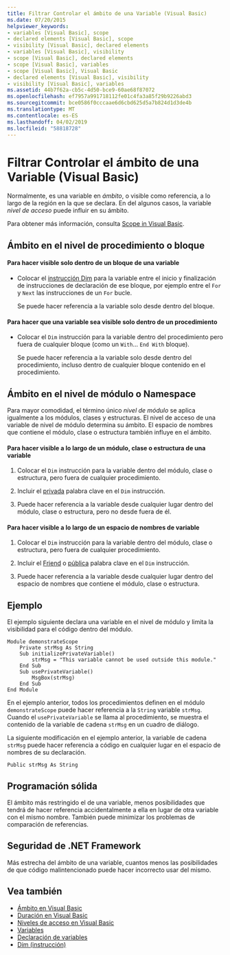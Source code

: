 ```yaml
---
title: Filtrar Controlar el ámbito de una Variable (Visual Basic)
ms.date: 07/20/2015
helpviewer_keywords:
- variables [Visual Basic], scope
- declared elements [Visual Basic], scope
- visibility [Visual Basic], declared elements
- variables [Visual Basic], visibility
- scope [Visual Basic], declared elements
- scope [Visual Basic], variables
- scope [Visual Basic], Visual Basic
- declared elements [Visual Basic], visibility
- visibility [Visual Basic], variables
ms.assetid: 44b7f62a-cb5c-4d50-bce9-60ae68f87072
ms.openlocfilehash: ef7957a991718112fe01c4fa3a85f29b9226abd3
ms.sourcegitcommit: bce0586f0cccaae6d6cbd625d5a7b824d1d3de4b
ms.translationtype: MT
ms.contentlocale: es-ES
ms.lasthandoff: 04/02/2019
ms.locfileid: "58818728"
---
```

# <a name="how-to-control-the-scope-of-a-variable-visual-basic"></a>Filtrar Controlar el ámbito de una Variable (Visual Basic)
Normalmente, es una variable en *ámbito*, o visible como referencia, a lo largo de la región en la que se declara. En del algunos casos, la variable *nivel de acceso* puede influir en su ámbito.  
  
 Para obtener más información, consulta [Scope in Visual Basic](../../../../visual-basic/programming-guide/language-features/declared-elements/scope.md).  
  
## <a name="scope-at-block-or-procedure-level"></a>Ámbito en el nivel de procedimiento o bloque  
  
#### <a name="to-make-a-variable-visible-only-within-a-block"></a>Para hacer visible solo dentro de un bloque de una variable  
  
-   Colocar el [instrucción Dim](../../../../visual-basic/language-reference/statements/dim-statement.md) para la variable entre el inicio y finalización de instrucciones de declaración de ese bloque, por ejemplo entre el `For` y `Next` las instrucciones de un `For` bucle.  
  
     Se puede hacer referencia a la variable solo desde dentro del bloque.  
  
#### <a name="to-make-a-variable-visible-only-within-a-procedure"></a>Para hacer que una variable sea visible solo dentro de un procedimiento  
  
-   Colocar el `Dim` instrucción para la variable dentro del procedimiento pero fuera de cualquier bloque (como un `With`... `End With` bloque).  
  
     Se puede hacer referencia a la variable solo desde dentro del procedimiento, incluso dentro de cualquier bloque contenido en el procedimiento.  
  
## <a name="scope-at-module-or-namespace-level"></a>Ámbito en el nivel de módulo o Namespace  
 Para mayor comodidad, el término único *nivel de módulo* se aplica igualmente a los módulos, clases y estructuras. El nivel de acceso de una variable de nivel de módulo determina su ámbito. El espacio de nombres que contiene el módulo, clase o estructura también influye en el ámbito.  
  
#### <a name="to-make-a-variable-visible-throughout-a-module-class-or-structure"></a>Para hacer visible a lo largo de un módulo, clase o estructura de una variable  
  
1.  Colocar el `Dim` instrucción para la variable dentro del módulo, clase o estructura, pero fuera de cualquier procedimiento.  
  
2.  Incluir el [privada](../../../../visual-basic/language-reference/modifiers/private.md) palabra clave en el `Dim` instrucción.  
  
3.  Puede hacer referencia a la variable desde cualquier lugar dentro del módulo, clase o estructura, pero no desde fuera de él.  
  
#### <a name="to-make-a-variable-visible-throughout-a-namespace"></a>Para hacer visible a lo largo de un espacio de nombres de variable  
  
1.  Colocar el `Dim` instrucción para la variable dentro del módulo, clase o estructura, pero fuera de cualquier procedimiento.  
  
2.  Incluir el [Friend](../../../../visual-basic/language-reference/modifiers/friend.md) o [pública](../../../../visual-basic/language-reference/modifiers/public.md) palabra clave en el `Dim` instrucción.  
  
3.  Puede hacer referencia a la variable desde cualquier lugar dentro del espacio de nombres que contiene el módulo, clase o estructura.  
  
## <a name="example"></a>Ejemplo  
 El ejemplo siguiente declara una variable en el nivel de módulo y limita la visibilidad para el código dentro del módulo.  
  
```  
Module demonstrateScope  
    Private strMsg As String  
    Sub initializePrivateVariable()  
        strMsg = "This variable cannot be used outside this module."  
    End Sub  
    Sub usePrivateVariable()  
        MsgBox(strMsg)  
    End Sub  
End Module  
```  
  
 En el ejemplo anterior, todos los procedimientos definen en el módulo `demonstrateScope` puede hacer referencia a la `String` variable `strMsg`. Cuando el `usePrivateVariable` se llama al procedimiento, se muestra el contenido de la variable de cadena `strMsg` en un cuadro de diálogo.  
  
 La siguiente modificación en el ejemplo anterior, la variable de cadena `strMsg` puede hacer referencia a código en cualquier lugar en el espacio de nombres de su declaración.  
  
```  
Public strMsg As String  
```  
  
## <a name="robust-programming"></a>Programación sólida  
 El ámbito más restringido el de una variable, menos posibilidades que tendrá de hacer referencia accidentalmente a ella en lugar de otra variable con el mismo nombre. También puede minimizar los problemas de comparación de referencias.  
  
## <a name="net-framework-security"></a>Seguridad de .NET Framework  
 Más estrecha del ámbito de una variable, cuantos menos las posibilidades de que código malintencionado puede hacer incorrecto usar del mismo.  
  
## <a name="see-also"></a>Vea también

- [Ámbito en Visual Basic](../../../../visual-basic/programming-guide/language-features/declared-elements/scope.md)
- [Duración en Visual Basic](../../../../visual-basic/programming-guide/language-features/declared-elements/lifetime.md)
- [Niveles de acceso en Visual Basic](../../../../visual-basic/programming-guide/language-features/declared-elements/access-levels.md)
- [Variables](../../../../visual-basic/programming-guide/language-features/variables/index.md)
- [Declaración de variables](../../../../visual-basic/programming-guide/language-features/variables/variable-declaration.md)
- [Dim (instrucción)](../../../../visual-basic/language-reference/statements/dim-statement.md)
